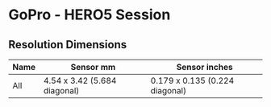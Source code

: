# GoPro - HERO5 Session

## Resolution Dimensions

| Name   | Sensor mm                    | Sensor inches                  |
|--------|------------------------------|--------------------------------|
| All    | 4.54 x 3.42 (5.684 diagonal) | 0.179 x 0.135 (0.224 diagonal) |
